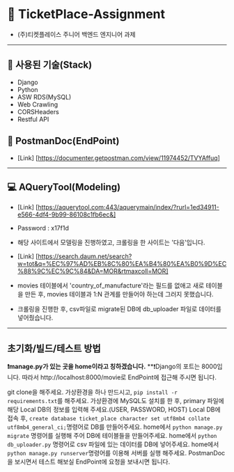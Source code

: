 # 🎫 TicketPlace-Assignment
- (주)티켓플레이스 주니어 백엔드 엔지니어 과제
***

## 🏹 사용된 기술(Stack)
- Django
- Python
- ASW RDS(MySQL)
- Web Crawling
- CORSHeaders
- Restful API

## 📜 PostmanDoc(EndPoint)
- [Link] [https://documenter.getpostman.com/view/11974452/TVYAffuq]
***

## 💻 AQueryTool(Modeling)
- [Link] [https://aquerytool.com:443/aquerymain/index/?rurl=1ed34911-e566-4df4-9b99-86108c1fb6ec&]
- Password : x17f1d

- 해당 사이트에서 모델링을 진행하였고, 크롤링을 한 사이트는 '다음'입니다.
- [Link] [https://search.daum.net/search?w=tot&q=%EC%97%AD%EB%8C%80%EA%B4%80%EA%B0%9D%EC%88%9C%EC%9C%84&DA=MOR&rtmaxcoll=MOR]
- movies 테이블에서 'country_of_manufacture'라는 필드를 없애고 새로 테이블을 만든 후,
movies 테이블과 1:N 관계를 만들어야 하는데 그러지 못했습니다.

- 크롤링을 진행한 후, csv파일로 migrate된 DB에 db_uploader 파일로 데이터를 넣어줬습니다.
***

## 초기화/빌드/테스트 방법
**❗️manage.py가 있는 곳을 home이라고 칭하겠습니다.**
**❗️Django의 포트는 8000입니다. 따라서 http://localhost:8000/movie로 EndPoint에 접근해 주시면 됩니다.

git clone을 해주세요.
가상환경을 하나 만드시고, `pip install -r requirements.txt`를 해주세요.
가상환경에 MySQL도 설치를 한 후, primary 파일에 해당 Local DB의 정보를 입력해 주세요.(USER, PASSWORD, HOST)
Local DB에 접속 후, `create database ticket_place character set utf8mb4 collate utf8mb4_general_ci;`명령어로 DB를 만들어주세요.
home에서 `python manage.py migrate` 명령어를 실행해 주어 DB에 테이블들을 만들어주세요.
home에서 `python db_uploader.py` 명령어로 csv 파일에 있는 데이터를 DB에 넣어주세요.
home에서 `python manage.py runserver`명령어를 이용해 서버를 실행 해주세요.
PostmanDoc을 보시면서 테스트 해보실 EndPoint에 요청을 보내시면 됩니다.
